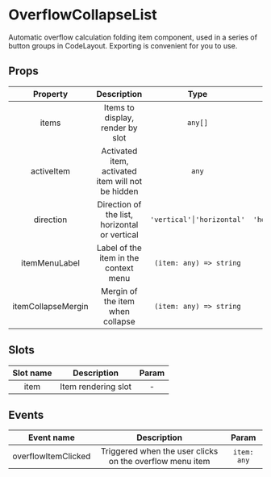 # OverflowCollapseList

Automatic overflow calculation folding item component, used in a series of button groups in CodeLayout. Exporting is convenient for you to use.

## Props

| Property | Description | Type | Default |
| :----: | :----: | :----: | :----: |
| items | Items to display, render by slot | `any[]` | — |
| activeItem | Activated item, activated item will not be hidden | `any` | - |
| direction | Direction of the list, horizontal or vertical | `'vertical'│'horizontal'` | `'horizontal'` |
| itemMenuLabel | Label of the item in the context menu | `(item: any) => string` | - |
| itemCollapseMergin | Mergin of the item when collapse | `(item: any) => string` | `30` |

## Slots

| Slot name | Description | Param |
| :----: | :----: | :----: |
| item | Item rendering slot | - |

## Events

| Event name | Description | Param |
| :----: | :----: | :----: |
| overflowItemClicked | Triggered when the user clicks on the overflow menu item | `item: any` |
